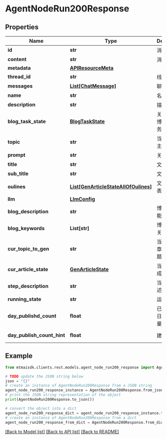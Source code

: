 # AgentNodeRun200Response


## Properties

Name | Type | Description | Notes
------------ | ------------- | ------------- | -------------
**id** | **str** | 消息ID | 
**content** | **str** | 消息内容 | 
**metadata** | [**APIResourceMeta**](APIResourceMeta.md) |  | 
**thread_id** | **str** | 线程ID | [optional] 
**messages** | [**List[ChatMessage]**](ChatMessage.md) | 聊天消息 | 
**name** | **str** | 名称 | 
**description** | **str** | 描述 | 
**blog_task_state** | [**BlogTaskState**](BlogTaskState.md) | 关联的上级博客生成任务 | [optional] 
**topic** | **str** | 当前关联的主题 | 
**prompt** | **str** | 关键提示语 | [optional] 
**title** | **str** | 文章主标题 | [optional] 
**sub_title** | **str** | 文章副标题 | [optional] 
**oulines** | [**List[GenArticleStateAllOfOulines]**](GenArticleStateAllOfOulines.md) | 文章大纲列表 | [optional] 
**llm** | [**LlmConfig**](LlmConfig.md) |  | [optional] 
**blog_description** | **str** | 博客站点功能定位描述 | 
**blog_keywords** | **List[str]** | 博客的SEO关键字 | 
**cur_topic_to_gen** | **str** | 当前生成文章使用的主题 | [optional] 
**cur_article_state** | [**GenArticleState**](GenArticleState.md) | 当前正在生成的文章 | [optional] 
**step_description** | **str** | 当前步骤描述 | [optional] 
**running_state** | **str** | 运行状态 | [optional] 
**day_publishd_count** | **float** | 已经完成的日更天子数量 | [default to 0]
**day_publish_count_hint** | **float** | 建议日更数 | [default to 10]

## Example

```python
from mtmaisdk.clients.rest.models.agent_node_run200_response import AgentNodeRun200Response

# TODO update the JSON string below
json = "{}"
# create an instance of AgentNodeRun200Response from a JSON string
agent_node_run200_response_instance = AgentNodeRun200Response.from_json(json)
# print the JSON string representation of the object
print(AgentNodeRun200Response.to_json())

# convert the object into a dict
agent_node_run200_response_dict = agent_node_run200_response_instance.to_dict()
# create an instance of AgentNodeRun200Response from a dict
agent_node_run200_response_from_dict = AgentNodeRun200Response.from_dict(agent_node_run200_response_dict)
```
[[Back to Model list]](../README.md#documentation-for-models) [[Back to API list]](../README.md#documentation-for-api-endpoints) [[Back to README]](../README.md)


